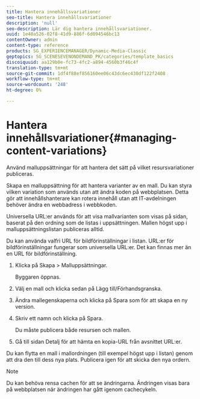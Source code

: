 ```yaml
---
title: Hantera innehållsvariationer
seo-title: Hantera innehållsvariationer
description: 'null'
seo-description: Lär dig hantera innehållsvariationer.
uuid: 1e40a526-02f8-41d9-886f-6d094546bc13
contentOwner: admin
content-type: reference
products: SG_EXPERIENCEMANAGER/Dynamic-Media-Classic
geptopics: SG_SCENESEVENONDEMAND_PK/categories/template_basics
discoiquuid: aa129b0e-fc73-4fc2-a894-4560b3f46c4f
translation-type: tm+mt
source-git-commit: 1df4f88ef856160ee06c43dc6ec430df122f2408
workflow-type: tm+mt
source-wordcount: '248'
ht-degree: 0%

---
```



# Hantera innehållsvariationer{#managing-content-variations}

Använd malluppsättningar för att hantera det sätt på vilket resursvariationer publiceras.

Skapa en malluppsättning för att hantera varianter av en mall. Du kan styra vilken variation som används utan att ändra koden på webbplatsen. Detta gör att innehållshanterare kan rotera innehåll utan att IT-avdelningen behöver ändra en webbadress i webbkoden.

Universella URL:er används för att visa mallvarianten som visas på sidan, baserat på den ordning som de listas i uppsättningen. Mallen högst upp i malluppsättningslistan publiceras alltid.

Du kan använda valfri URL för bildförinställningar i listan. URL:er för bildförinställningar fungerar som universella URL:er. Det kan finnas mer än en URL för bildförinställning.

1. Klicka på Skapa > Malluppsättningar.

   Byggaren öppnas.

1. Välj en mall och klicka sedan på Lägg till/Förhandsgranska.
1. Ändra mallegenskaperna och klicka på Spara som för att skapa en ny version.
1. Skriv ett namn och klicka på Spara.

   Du måste publicera både resursen och mallen.

1. Gå till sidan Detalj för att hämta en kopia-URL från avsnittet URL:er.

Du kan flytta en mall i mallordningen (till exempel högst upp i listan) genom att dra den till dess nya plats. Publicera igen för att skicka den nya ordern.

>[!NOTE]
>
>Du kan behöva rensa cachen för att se ändringarna. Ändringen visas bara på webbplatsen när ändringen har gått igenom cachecykeln.

